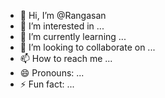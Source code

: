 - 👋 Hi, I’m @Rangasan
- 👀 I’m interested in ...
- 🌱 I’m currently learning ...
- 💞️ I’m looking to collaborate on ...
- 📫 How to reach me ...
- 😄 Pronouns: ...
- ⚡ Fun fact: ...

<!---
Rangasan/Rangasan is a ✨ special ✨ repository because its `README.md` (this file) appears on your GitHub profile.
You can click the Preview link to take a look at your changes.
--->
